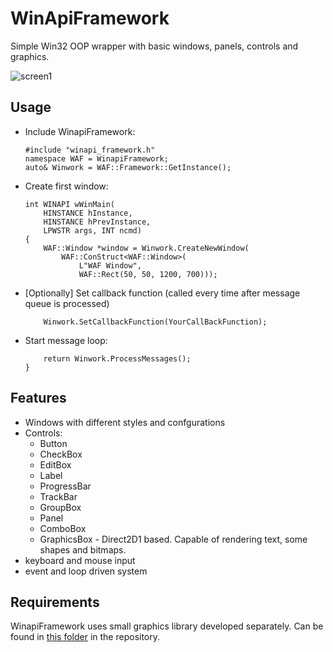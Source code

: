 # WinApiFramework
Simple Win32 OOP wrapper with basic windows, panels, controls and graphics.

![screen1](https://user-images.githubusercontent.com/38960244/118317385-48ba7380-b4f8-11eb-8670-ca67cf207c55.png)

## Usage

- Include WinapiFramework:
    ```
    #include "winapi_framework.h"
    namespace WAF = WinapiFramework;
    auto& Winwork = WAF::Framework::GetInstance();
    ```
- Create first window:
    ```
    int WINAPI wWinMain(
        HINSTANCE hInstance, 
        HINSTANCE hPrevInstance, 
        LPWSTR args, INT ncmd)
    {
        WAF::Window *window = Winwork.CreateNewWindow(
            WAF::ConStruct<WAF::Window>(
	        	L"WAF Window",
	        	WAF::Rect(50, 50, 1200, 700)));
    ```
- [Optionally] Set callback function (called every time after message queue is processed)
    ```
        Winwork.SetCallbackFunction(YourCallBackFunction);
    ```
- Start message loop:
    ```
        return Winwork.ProcessMessages();
    }
    ```
    
## Features
- Windows with different styles and confgurations
- Controls:
    - Button
    - CheckBox
    - EditBox
    - Label
    - ProgressBar
    - TrackBar
    - GroupBox
    - Panel
    - ComboBox
    - GraphicsBox - Direct2D1 based. Capable of rendering text, some shapes and bitmaps.
- keyboard and mouse input
- event and loop driven system

## Requirements
WinapiFramework uses small graphics library developed separately. Can be found in [this folder](https://github.com/Greketrotny/WinApiFramework/tree/master/GraphicsLib) in the repository.
